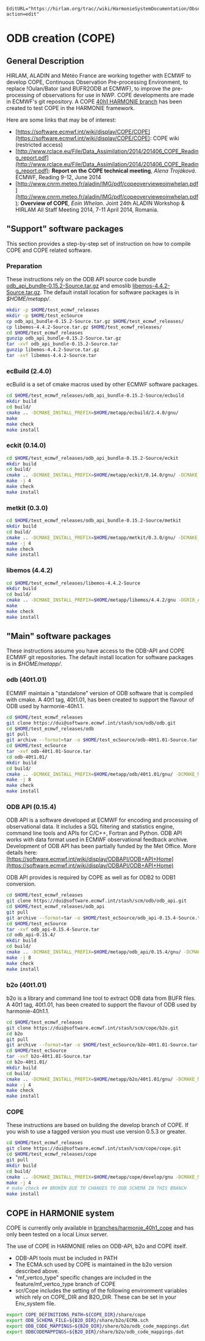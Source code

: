 ```@meta
EditURL="https://hirlam.org/trac//wiki/HarmonieSystemDocumentation/ObservationPreprocessing/Cope?action=edit"
```
# ODB creation (COPE)
## General Description
HIRLAM, ALADIN and Météo France are working together with ECMWF to develop COPE, Continuous Observation Pre-processing Environment, to replace !Oulan/Bator (and BUFR2ODB at ECMWF), to improve the pre-processing of observations for use in NWP. COPE developments are made in ECMWF's git repository. A COPE [40h1 HARMONIE branch](https://hirlam.org/trac/browser/branches/harmonie_40h1_cope) has been created to test COPE in the HARMONIE framework.

Here are some links that may be of interest:
 * [https://software.ecmwf.int/wiki/display/COPE/COPE](https://software.ecmwf.int/wiki/display/COPE/COPE): COPE wiki (restricted access)
 * [http://www.rclace.eu/File/Data_Assimilation/2014/201406_COPE_Reading_report.pdf](http://www.rclace.eu/File/Data_Assimilation/2014/201406_COPE_Reading_report.pdf): **Report on the COPE technical meeting**, *Alena Trojáková*.  ECMWF, Reading 9-12, June 2014
 * [http://www.cnrm.meteo.fr/aladin/IMG/pdf/copeovervieweoinwhelan.pdf](http://www.cnrm.meteo.fr/aladin/IMG/pdf/copeovervieweoinwhelan.pdf): **Overview of COPE**, *Eoin Whelan*. Joint 24th ALADIN Workshop & HIRLAM All Staff Meeting 2014, 7-11 April 2014, Romania.

## "Support" software packages
This section provides a step-by-step set of instruction on how to compile COPE and COPE related software.
### Preparation
These instructions rely on the ODB API source code bundle [odb_api_bundle-0.15.2-Source.tar.gz](https://software.ecmwf.int/wiki/display/ODBAPI/Releases) and emoslib [libemos-4.4.2-Source.tar.gz](https://software.ecmwf.int/wiki/display/EMOS/Releases). The default install location for software packages is in *$HOME/metapp/*.
```bash
mkdir -p $HOME/test_ecmwf_releases
mkdir -p $HOME/test_ecSource
cp odb_api_bundle-0.15.2-Source.tar.gz $HOME/test_ecmwf_releases/
cp libemos-4.4.2-Source.tar.gz $HOME/test_ecmwf_releases/
cd $HOME/test_ecmwf_releases
gunzip odb_api_bundle-0.15.2-Source.tar.gz
tar -xvf odb_api_bundle-0.15.2-Source.tar
gunzip libemos-4.4.2-Source.tar.gz
tar -xvf libemos-4.4.2-Source.tar
```

### ecBuild (2.4.0)
ecBuild is a set of cmake macros used by other ECMWF software packages.
```bash
cd $HOME/test_ecmwf_releases/odb_api_bundle-0.15.2-Source/ecbuild
mkdir build
cd build/
cmake .. -DCMAKE_INSTALL_PREFIX=$HOME/metapp/ecbuild/2.4.0/gnu/
make
make check
make install
```

### eckit (0.14.0)

```bash
cd $HOME/test_ecmwf_releases/odb_api_bundle-0.15.2-Source/eckit
mkdir build
cd build/
cmake .. -DCMAKE_INSTALL_PREFIX=$HOME/metapp/eckit/0.14.0/gnu/ -DCMAKE_MODULE_PATH=$HOME/metapp/ecbuild/2.4.0/gnu/share/ecbuild/cmake
make -j 4
make check
make install
```

### metkit (0.3.0)
```bash
cd $HOME/test_ecmwf_releases/odb_api_bundle-0.15.2-Source/metkit
mkdir build
cd build/
cmake .. -DCMAKE_INSTALL_PREFIX=$HOME/metapp/metkit/0.3.0/gnu/ -DCMAKE_MODULE_PATH=$HOME/metapp/ecbuild/2.4.0/gnu/share/ecbuild/cmake/ -DECKIT_PATH=$HOME/metapp/eckit/0.14.0/gnu/
make -j 4
make check
make install
```

### libemos (4.4.2)
```bash
cd $HOME/test_ecmwf_releases/libemos-4.4.2-Source
mkdir build
cd build/
cmake .. -DCMAKE_INSTALL_PREFIX=$HOME/metapp/libemos/4.4.2/gnu -DGRIB_API_PATH=PATH_TO_GRIBAPI
make
make check
make install
```

## "Main" software packages
These instructions assume you have access to the ODB-API and COPE ECMWF git repositories. The default install location for software packages is in *$HOME/metapp/*.
### odb (40t1.01)
ECMWF maintain a "standalone" version of ODB software that is compiled with cmake. A 40t1 tag, 40t1.01, has been created to support the flavour of ODB used by harmonie-40h1.1.
```bash
cd $HOME/test_ecmwf_releases
git clone https://dui@software.ecmwf.int/stash/scm/odb/odb.git
cd $HOME/test_ecmwf_releases/odb
git pull
git archive --format=tar -o $HOME/test_ecSource/odb-40t1.01-Source.tar --prefix=odb-40t1.01/ 40t1.01
cd $HOME/test_ecSource
tar -xvf odb-40t1.01-Source.tar
cd odb-40t1.01/
mkdir build
cd build/
cmake .. -DCMAKE_INSTALL_PREFIX=$HOME/metapp/odb/40t1.01/gnu/ -DCMAKE_MODULE_PATH=$HOME/metapp/ecbuild/2.4.0/gnu/share/ecbuild/cmake/ -DODB_SCHEMAS="ECMA;CCMA"
make -j 8
make check
make install
```

### ODB API (0.15.4)
ODB API is a software developed at ECMWF for encoding and processing of observational data. It includes a SQL filtering and statistics engine, command line tools and APIs for C/C++, Fortran and Python. ODB API works with data format used in ECMWF observational feedback archive. Development of ODB API has been partially funded by the Met Office. More details here: [https://software.ecmwf.int/wiki/display/ODBAPI/ODB+API+Home](https://software.ecmwf.int/wiki/display/ODBAPI/ODB+API+Home)

ODB API provides is required by COPE as well as for ODB2 to ODB1 conversion. 
```bash
cd $HOME/test_ecmwf_releases
git clone https://dui@software.ecmwf.int/stash/scm/odb/odb_api.git
cd $HOME/test_ecmwf_releases/odb_api
git pull
git archive --format=tar -o $HOME/test_ecSource/odb_api-0.15.4-Source.tar --prefix=odb_api-0.15.4/ 0.15.4
cd $HOME/test_ecSource
tar -xvf odb_api-0.15.4-Source.tar
cd odb_api-0.15.4/
mkdir build
cd build/
cmake .. -DCMAKE_INSTALL_PREFIX=$HOME/metapp/odb_api/0.15.4/gnu/ -DCMAKE_MODULE_PATH=$HOME/metapp/ecbuild/2.4.0/gnu/share/ecbuild/cmake/  -DECKIT_PATH=$HOME/metapp/eckit/0.14.0/gnu/ -DMETKIT_PATH=$HOME/metapp/metkit/0.3.0/gnu -DENABLE_MIGRATOR=ON -DODB_PATH=$HOME/metapp/odb/40t1.01/gnu -DENABLE_FORTRAN=ON -DENABLE_PYTHON=ON -DENABLE_NETCDF=ON
make -j 8
make check
make install
```

### b2o (40t1.01)
b2o is a library and command line tool to extract ODB data from BUFR files. A 40t1 tag, 40t1.01, has been created to support the flavour of ODB used by harmonie-40h1.1.
```bash
cd $HOME/test_ecmwf_releases
git clone https://dui@software.ecmwf.int/stash/scm/cope/b2o.git
cd b2o
git pull
git archive --format=tar -o $HOME/test_ecSource/b2o-40t1.01-Source.tar --prefix=b2o-40t1.01/ 40t1.01
cd $HOME/test_ecSource
tar -xvf b2o-40t1.01-Source.tar
cd b2o-40t1.01/
mkdir build
cd build/
cmake .. -DCMAKE_INSTALL_PREFIX=$HOME/metapp/b2o/40t1.01/gnu/ -DCMAKE_MODULE_PATH=$HOME/metapp/ecbuild/2.4.0/gnu/share/ecbuild/cmake/ -DLIBEMOS_PATH=$HOME/metapp/libemos/4.4.2/gnu/ -DECKIT_PATH=$HOME/metapp/eckit/0.14.0/gnu/ -DODB_API_PATH=$HOME/metapp/odb_api/0.15.4/gnu
make -j 4
make check
make install
```

### COPE
These instructions are based on building the develop branch of COPE. If you wish to use a tagged version you must use version 0.5.3 or greater.
```bash
cd $HOME/test_ecmwf_releases
git clone https://dui@software.ecmwf.int/stash/scm/cope/cope.git
cd $HOME/test_ecmwf_releases/cope
git pull
mkdir build
cd build/
cmake .. -DCMAKE_INSTALL_PREFIX=$HOME/metapp/cope/develop/gnu -DCMAKE_MODULE_PATH=$HOME/metapp/ecbuild/2.4.0/gnu/share/ecbuild/cmake/ -DECKIT_PATH=$HOME/metapp/eckit/0.14.0/gnu/ -DODB_API_PATH=$HOME/metapp/odb_api/0.15.4/gnu -DB2O_PATH=$HOME/metapp/b2o/40t1.01/gnu -DCMAKE_PREFIX_PATH=$HOME/metapp/libemos/4.4.2/gnu/
make -j 4
# make check ## BROKEN DUE TO CHANGES TO ODB SCHEMA IN THIS BRANCH
make install
```

## COPE in HARMONIE system
COPE is currently only available in [branches/harmonie_40h1_cope](https://hirlam.org/trac/browser/branches/harmonie_40h1_cope) and has only been tested on a local Linux server.

The use of COPE in HARMONIE relies on ODB-API, b2o and COPE itself. 
 * ODB-API tools must be included in PATH
 * The ECMA.sch used by COPE is maintained in the b2o version described above. 
 * "mf_vertco_type" specific changes are included in the feature/mf_vertco_type branch of COPE
 * scr/Cope includes the setting of the following environment variables which rely on COPE_DIR and B2O_DIR. These can be set in your Env_system file.
```bash
export COPE_DEFINITIONS_PATH=${COPE_DIR}/share/cope
export ODB_SCHEMA_FILE=${B2O_DIR}/share/b2o/ECMA.sch
export ODB_CODE_MAPPINGS=${B2O_DIR}/share/b2o/odb_code_mappings.dat
export ODBCODEMAPPINGS=${B2O_DIR}/share/b2o/odb_code_mappings.dat
```
